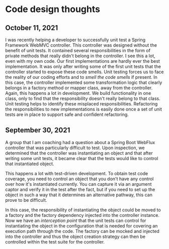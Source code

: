 # Code design thoughts

## October 11, 2021
I was recently helping a developer to successfully unit test a Spring Framework WebMVC controller. This controller was designed without the benefit of unit tests. It contained several responsibilities in the form of private methods that really didn't belong in the controller. I see this a lot, even with my own code. Our first implementations are hardly ever the best implementation. It was only after writing some of the first unit tests that the controller started to expose these code smells. Unit testing forces us to face the reality of our coding efforts and to _smell the code smells_ if present. In this case, the controller implemented some transformation logic that clearly belongs in a factory method or mapper class, away from the controller. Again, this happens a lot in development. We build functionality in one class, only to find that the responsibility doesn't really belong to that class. Unit testing helps to identify these misplaced responsibilities. Refactoring the responsibilities to new implementations is easily done once a set of unit tests are in place to support safe and confident refactoring.


## September 30, 2021
A group that I am coaching had a question about a Spring Boot WebFlux controller that was particularly difficult to test. Upon inspection, we determined that the controller was instantiating an object and that after writing some unit tests, it became clear that the tests would like to control that instantiated object. 

This happens a lot with test-driven development. To obtain test code coverage, you need to control an object that you don't have any control over how it's instantiated currently. You can capture it via an argument captor and verify it in the test after the fact, but if you need to set up the object in such a way that it determines an alternative pathway, this can prove to be difficult. 

In this case, the responsibility of instantiating the object could be moved to a factory and the factory  dependency injected into the controller instance. Now we have an _interception point_ that the unit tests can control for instantiating the object in the configuration that is needed for covering an execution path through the code. The factory can be mocked and injected into the controller and thus the object creation strategy can then be controlled within the test suite for the controller.